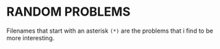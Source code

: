 # RANDOM PROBLEMS

Filenames that start with an asterisk `(*)` are the problems that i find to be more interesting.
